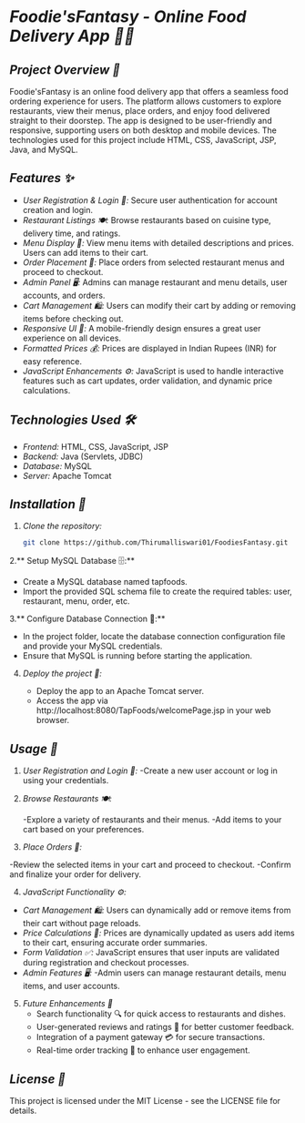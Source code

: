 # *Foodie'sFantasy - Online Food Delivery App 🍔🍕*

## *Project Overview 📜*
Foodie'sFantasy is an online food delivery app that offers a seamless food ordering experience for users. The platform allows customers to explore restaurants, view their menus, place orders, and enjoy food delivered straight to their doorstep. The app is designed to be user-friendly and responsive, supporting users on both desktop and mobile devices. The technologies used for this project include HTML, CSS, JavaScript, JSP, Java, and MySQL.

## *Features ✨*
- *User Registration & Login 🔑:* Secure user authentication for account creation and login.
- *Restaurant Listings 🍽:* Browse restaurants based on cuisine type, delivery time, and ratings.
- *Menu Display 🍕:* View menu items with detailed descriptions and prices. Users can add items to their cart.
- *Order Placement 🛒:* Place orders from selected restaurant menus and proceed to checkout.
- *Admin Panel 🖥:* Admins can manage restaurant and menu details, user accounts, and orders.
- *Cart Management 🛍:* Users can modify their cart by adding or removing items before checking out.
- *Responsive UI 📱:* A mobile-friendly design ensures a great user experience on all devices.
- *Formatted Prices 💰:* Prices are displayed in Indian Rupees (INR) for easy reference.
- *JavaScript Enhancements ⚙:* JavaScript is used to handle interactive features such as cart updates, order validation, and dynamic price calculations.

## *Technologies Used 🛠*
- *Frontend:* HTML, CSS, JavaScript, JSP
- *Backend:* Java (Servlets, JDBC)
- *Database:* MySQL
- *Server:* Apache Tomcat

## *Installation 🚀*

1. *Clone the repository:*
   ```bash
   git clone https://github.com/Thirumalliswari01/FoodiesFantasy.git

2.** Setup MySQL Database 🗄:**

   - Create a MySQL database named tapfoods.
   - Import the provided SQL schema file to create the required tables: user, restaurant, menu, order, etc.


3.** Configure Database Connection 🔌:**

   - In the project folder, locate the database connection configuration file and provide your MySQL credentials.
   - Ensure that MySQL is running before starting the application.
4. *Deploy the project 🚀:*

   -  Deploy the app to an Apache Tomcat server.
   -  Access the app via http://localhost:8080/TapFoods/welcomePage.jsp  in your web browser.



## *Usage 🍴*

1. *User Registration and Login 🔑:*
   -Create a new user account or log in using your credentials.

2. *Browse Restaurants 🍽:*

    -Explore a variety of restaurants and their menus.
    -Add items to your cart based on your preferences.
3. *Place Orders 🛒:*

  -Review the selected items in your cart and proceed to checkout.
  -Confirm and finalize your order for delivery.

4. *JavaScript Functionality ⚙:*

  - *Cart Management 🛍:* Users can dynamically add or remove items from their cart without page reloads.
  - *Price Calculations 💸:* Prices are dynamically updated as users add items to their cart, ensuring accurate order summaries.
  - *Form Validation ✅:* JavaScript ensures that user inputs are validated during registration and checkout processes.
  - *Admin Features 🖥:*
    -Admin users can manage restaurant details, menu items, and user accounts.
5. *Future Enhancements 🔮*
    - Search functionality 🔍 for quick access to restaurants and dishes.
    - User-generated reviews and ratings 🌟 for better customer feedback.
    - Integration of a payment gateway 💳 for secure transactions.
    - Real-time order tracking 📍 to enhance user engagement.

## *License 📜*
This project is licensed under the MIT License - see the LICENSE file for details.
